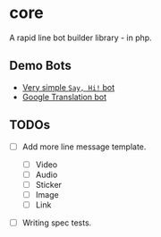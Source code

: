 # core
A rapid line bot builder library - in php.

## Demo Bots
  - [Very simple `Say, Hi!` bot](https://github.com/linemob/bot-sayhi)
  - [Google Translation bot](https://github.com/linemob/bot-translation)
  
## TODOs
  - [ ] Add more line message template.
      - [ ] Video
      - [ ] Audio
      - [ ] Sticker
      - [ ] Image
      - [ ] Link
  - [ ] Writing spec tests.
  
